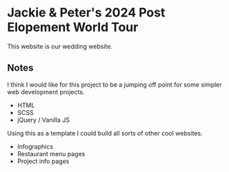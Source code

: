 
# Jackie & Peter's 2024 Post Elopement World Tour

This website is our wedding website. 

## Notes

I think I would like for this project to be a jumping off point for some simpler web development projects.

- HTML
- SCSS
- jQuery / Vanilla JS

Using this as a template I could build all sorts of other cool websites.
- Infographics
- Restaurant menu pages
- Project info pages

